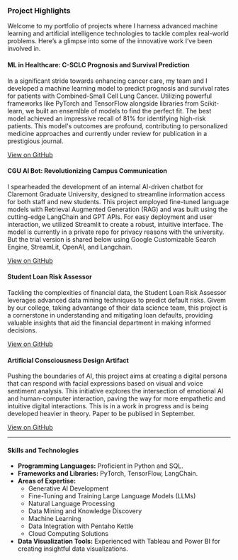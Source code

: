 ### Project Highlights

Welcome to my portfolio of projects where I harness advanced machine learning and artificial intelligence technologies to tackle complex real-world problems. Here’s a glimpse into some of the innovative work I’ve been involved in. 

#### ML in Healthcare: C-SCLC Prognosis and Survival Prediction

In a significant stride towards enhancing cancer care, my team and I developed a machine learning model to predict prognosis and survival rates for patients with Combined-Small Cell Lung Cancer. Utilizing powerful frameworks like PyTorch and TensorFlow alongside libraries from Scikit-learn, we built an ensemlble of models to find the perfect fit. The best model achieved an impressive recall of 81% for identifying high-risk patients. This model's outcomes are profound, contributing to personalized medicine approaches and currently under review for publication in a prestigious journal.

[View on GitHub](https://github.com/Parzon/C-SCLC-PrognosisML)


#### CGU AI Bot: Revolutionizing Campus Communication

I spearheaded the development of an internal AI-driven chatbot for Claremont Graduate University, designed to streamline information access for both staff and new students. This project employed fine-tuned language models with Retrieval Augmented Generation (RAG) and was built using the cutting-edge LangChain and GPT APIs. For easy deployment and user interaction, we utilized Streamlit to create a robust, intuitive interface. The model is currently in a private repo for privacy reasons with the university. But the trial version is shared below using Google Customizable Search Engine, StreamLit, OpenAI, and Langchain. 

[View on GitHub](https://github.com/Parzon/CGUs-AI-Assistant-VS-Pb)


#### Student Loan Risk Assessor

Tackling the complexities of financial data, the Student Loan Risk Assessor leverages advanced data mining techniques to predict default risks. Givem by our college, taking advantange of their data science team, this project is a cornerstone in understanding and mitigating loan defaults, providing valuable insights that aid the financial department in making informed decisions.

[View on GitHub](https://github.com/Parzon/StudentLoanRiskAsseser) 


#### Artificial Consciousness Design Artifact

Pushing the boundaries of AI, this project aims at creating a digital persona that can respond with facial expressions based on visual and voice sentiment analysis. This initiative explores the intersection of emotional AI and human-computer interaction, paving the way for more empathetic and intuitive digital interactions. This is in a work in progress and is being developed heavier in theory. Paper to be publised in September. 

[View on GitHub](https://github.com/Parzon/BabyClare)

---

#### Skills and Technologies

- **Programming Languages:** Proficient in Python and SQL.
- **Frameworks and Libraries:** PyTorch, TensorFlow, LangChain.
- **Areas of Expertise:**
  - Generative AI Development
  - Fine-Tuning and Training Large Language Models (LLMs)
  - Natural Language Processing
  - Data Mining and Knowledge Discovery
  - Machine Learning
  - Data Integration with Pentaho Kettle
  - Cloud Computing Solutions
- **Data Visualization Tools:** Experienced with Tableau and Power BI for creating insightful data visualizations.
